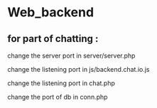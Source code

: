 # Web_backend
## for part of chatting :
change the server port in server/server.php

change the listening port in js/backend.chat.io.js

change the listening port in chat.php

change the port of db in conn.php

